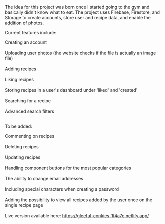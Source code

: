 The idea for this project was born once I started going to the gym and basically didn't know what to eat. The project uses Firebase, Firestore, and Storage to create accounts, store user and recipe data, and enable the addition of photos.

Current features include:

Creating an account <br></br>
Uploading user photos (the website checks if the file is actually an image file) <br></br>
Adding recipes <br></br>
Liking recipes <br></br>
Storing recipes in a user's dashboard under 'liked' and 'created' <br></br>
Searching for a recipe <br></br>
Advanced search filters <br></br>

To be added: 

Commenting on recipes <br></br>
Deleting recipes <br></br>
Updating recipes <br></br>
Handling <hero /> component buttons for the most popular categories <br></br>
The ability to change email addresses <br></br>
Including special characters when creating a password <br></br>
Adding the possibility to view all recipes added by the user once on the single recipe page <br></br>
Live version available here: https://gleeful-conkies-1f4a7c.netlify.app/
